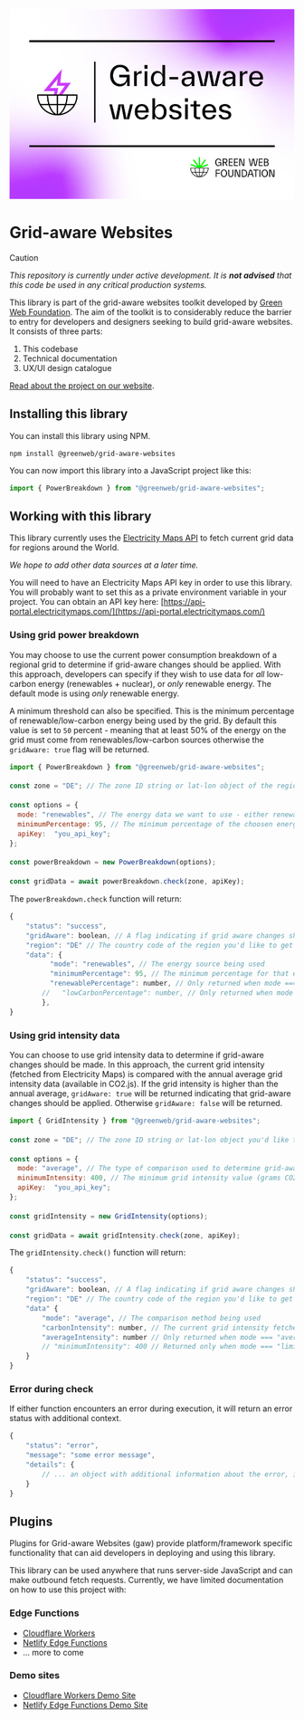 ![""](/banner.jpg)

# Grid-aware Websites

> [!CAUTION]
> _This repository is currently under active development. It is **not advised** that this code be used in any critical production systems._

This library is part of the grid-aware websites toolkit developed by [Green Web Foundation](https://www.thegreenwebfoundation.org). The aim of the toolkit is to considerably reduce the barrier to entry for developers and designers seeking to build grid-aware websites. It consists of three parts:

1. This codebase
1. Technical documentation
1. UX/UI design catalogue

[Read about the project on our website](https://www.thegreenwebfoundation.org/tools/grid-aware-websites/).

## Installing this library

You can install this library using NPM.

```
npm install @greenweb/grid-aware-websites
```

You can now import this library into a JavaScript project like this:

```js
import { PowerBreakdown } from "@greenweb/grid-aware-websites";
```

## Working with this library

This library currently uses the [Electricity Maps API](https://api-portal.electricitymaps.com/) to fetch current grid data for regions around the World.

_We hope to add other data sources at a later time._

You will need to have an Electricity Maps API key in order to use this library. You will probably want to set this as a private environment variable in your project. You can obtain an API key here: [https://api-portal.electricitymaps.com/](https://api-portal.electricitymaps.com/)

### Using grid power breakdown

You may choose to use the current power consumption breakdown of a regional grid to determine if grid-aware changes should be applied. With this approach, developers can specify if they wish to use data for _all_ low-carbon energy (renewables + nuclear), or _only_ renewable energy. The default mode is using _only_ renewable energy.

A minimum threshold can also be specified. This is the minimum percentage of renewable/low-carbon energy being used by the grid. By default this value is set to `50` percent - meaning that at least 50% of the energy on the grid must come from renewables/low-carbon sources otherwise the `gridAware: true` flag will be returned.

```js
import { PowerBreakdown } from "@greenweb/grid-aware-websites";

const zone = "DE"; // The zone ID string or lat-lon object of the region you'd like to get grid intensity data for

const options = {
  mode: "renewables", // The energy data we want to use - either renewables or low-carbon. Default: renewables
  minimumPercentage: 95, // The minimum percentage of the choosen energy type before grid-awareness should be triggered. Default: 50
  apiKey:  "you_api_key";
};

const powerBreakdown = new PowerBreakdown(options);

const gridData = await powerBreakdown.check(zone, apiKey);
```

The `powerBreakdown.check` function will return:

```js
{
    "status": "success",
    "gridAware": boolean, // A flag indicating if grid aware changes should be applied
    "region": "DE" // The country code of the region you'd like to get grid intensity data for
    "data": {
          "mode": "renewables", // The energy source being used
          "minimumPercentage": 95, // The minimum percentage for that energy source before grid-awareness is set to true,
          "renewablePercentage": number, // Only returned when mode === "renewables". Data from Electricity Maps for the current renewables percentage
        //   "lowCarbonPercentage": number, // Only returned when mode === "low-carbon". Data from Electricity Maps for the current low-carbon (renewables + nuclear) percentage,
        },
}
```

### Using grid intensity data

You can choose to use grid intensity data to determine if grid-aware changes should be made. In this approach, the current grid intensity (fetched from Electricity Maps) is compared with the annual average grid intensity data (available in CO2.js). If the grid intensity is higher than the annual average, `gridAware: true` will be returned indicating that grid-aware changes should be applied. Otherwise `gridAware: false` will be returned.

```js
import { GridIntensity } from "@greenweb/grid-aware-websites";

const zone = "DE"; // The zone ID string or lat-lon object you'd like to get grid intensity data for

const options = {
  mode: "average", // The type of comparison used to determine grid-awareness - either average or limit. Default: average
  minimumIntensity: 400, // The minimum grid intensity value (grams CO2e/kWh) before grid-awareness is triggered. Default: 400
  apiKey:  "you_api_key";
};

const gridIntensity = new GridIntensity(options);

const gridData = await gridIntensity.check(zone, apiKey);
```

The `gridIntensity.check()` function will return:

```js
{
    "status": "success",
    "gridAware": boolean, // A flag indicating if grid aware changes should be applied
    "region": "DE" // The country code of the region you'd like to get grid intensity data for
    "data" {
        "mode": "average", // The comparison method being used
        "carbonIntensity": number, // The current grid intensity fetched from Electricity Maps
        "averageIntensity": number // Only returned when mode === "average". The annual average grid intensity for the zone being checked taken from CO2.js
        // "minimumIntensity": 400 // Returned only when mode === "limit".
    }
}
```

### Error during check

If either function encounters an error during execution, it will return an error status with additional context.

```js
{
    "status": "error",
    "message": "some error message",
    "details": {
        // ... an object with additional information about the error, if available.
    }
}
```

## Plugins

Plugins for Grid-aware Websites (gaw) provide platform/framework specific functionality that can aid developers in deploying and using this library.

This library can be used anywhere that runs server-side JavaScript and can make outbound fetch requests. Currently, we have limited documentation on how to use this project with:

### Edge Functions

- [Cloudflare Workers](https://github.com/thegreenwebfoundation/gaw-plugin-cloudflare-workers)
- [Netlify Edge Functions](https://github.com/thegreenwebfoundation/gaw-plugin-netlify-edge)
- ... more to come

### Demo sites

- [Cloudflare Workers Demo Site](https://github.com/thegreenwebfoundation/grid-aware-websites-demo-cloudflare)
- [Netlify Edge Functions Demo Site](https://github.com/thegreenwebfoundation/grid-aware-websites-demo-netlify)
